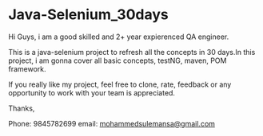 # Java-Selenium_30days
Hi Guys,
i am a good skilled and 2+ year expierenced QA engineer.

This is a java-selenium project to refresh all the concepts in 30 days.In this project, i am gonna cover all basic concepts, testNG, maven, POM framework.

If you really like my project, feel free to clone, rate, feedback or any opportunity to work with your team is appreciated.

Thanks,

Phone: 9845782699
email: mohammedsulemansa@gmail.com
